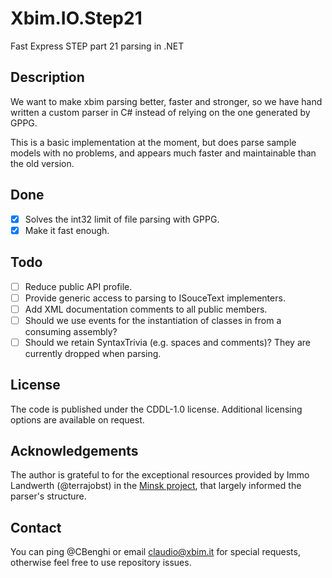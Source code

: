 # Xbim.IO.Step21

Fast Express STEP part 21 parsing in .NET

## Description

We want to make xbim parsing better, faster and stronger, so we have hand written a custom parser in C# instead of relying on
the one generated by GPPG.

This is a basic implementation at the moment, but does parse sample models with no problems, and appears much faster and
maintainable than the old version.

## Done

- [x] Solves the int32 limit of file parsing with GPPG.
- [x] Make it fast enough.

## Todo

- [ ] Reduce public API profile.
- [ ] Provide generic access to parsing to ISouceText implementers.
- [ ] Add XML documentation comments to all public members.
- [ ] Should we use events for the instantiation of classes in from a consuming assembly?
- [ ] Should we retain SyntaxTrivia (e.g. spaces and comments)? They are currently dropped when parsing.

## License

The code is published under the CDDL-1.0 license. Additional licensing options are available on request.


## Acknowledgements

The author is grateful to for the exceptional resources provided by Immo Landwerth (@terrajobst) in the 
[Minsk project](https://github.com/terrajobst/minsk), that largely informed the parser's structure.

## Contact

You can ping @CBenghi or email claudio@xbim.it for special requests, otherwise feel free to use repository issues.